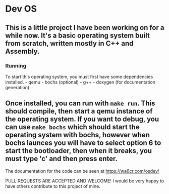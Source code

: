 # Dev OS

This is a little project I have been working on for a while now. It's a basic operating system built from scratch, written mostly in C++ and Assembly. 
---

### Running
To start this operating system, you must first have some dependencies installed. 
    - qemu
    - bochs (optional)
    - g++
    - doxygen (for documentation generation)

Once installed, you can run with `make run`. This should compile, then start a qemu instance of the operating system. If you want to debug, you can use `make bochs` which should start the operating system with bochs, however when bochs launces you will have to select option 6 to start the bootloader, then when it breaks, you must type 'c' and then press enter. 
---

The documentation for the code can be seen at https://wa6cr.com/osdev/

PULL REQUESTS ARE ACCEPTED AND WELCOME! I would be very happy to have others contribute to this project of mine. 
